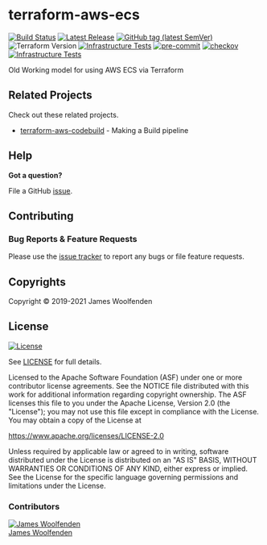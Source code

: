 # terraform-aws-ecs

[![Build Status](https://github.com/JamesWoolfenden/terraform-aws-ecs/workflows/Verify%20and%20Bump/badge.svg?branch=master)](https://github.com/JamesWoolfenden/terraform-aws-ecs)
[![Latest Release](https://img.shields.io/github/release/JamesWoolfenden/terraform-aws-ecs.svg)](https://github.com/JamesWoolfenden/terraform-aws-ecs/releases/latest)
[![GitHub tag (latest SemVer)](https://img.shields.io/github/tag/JamesWoolfenden/terraform-aws-ecs.svg?label=latest)](https://github.com/JamesWoolfenden/terraform-aws-ecs/releases/latest)
![Terraform Version](https://img.shields.io/badge/tf-%3E%3D0.14.0-blue.svg)
[![Infrastructure Tests](https://www.bridgecrew.cloud/badges/github/JamesWoolfenden/terraform-aws-ecs/cis_aws)](https://www.bridgecrew.cloud/link/badge?vcs=github&fullRepo=JamesWoolfenden%2Fterraform-aws-ecs&benchmark=CIS+AWS+V1.2)
[![pre-commit](https://img.shields.io/badge/pre--commit-enabled-brightgreen?logo=pre-commit&logoColor=white)](https://github.com/pre-commit/pre-commit)
[![checkov](https://img.shields.io/badge/checkov-verified-brightgreen)](https://www.checkov.io/)
[![Infrastructure Tests](https://www.bridgecrew.cloud/badges/github/jameswoolfenden/terraform-aws-ecs/general)](https://www.bridgecrew.cloud/link/badge?vcs=github&fullRepo=JamesWoolfenden%2Fterraform-aws-ecs&benchmark=INFRASTRUCTURE+SECURITY)

Old Working model for using AWS ECS via Terraform

<!-- BEGINNING OF PRE-COMMIT-TERRAFORM DOCS HOOK -->
<!-- END OF PRE-COMMIT-TERRAFORM DOCS HOOK -->

## Related Projects

Check out these related projects.

- [terraform-aws-codebuild](https://github.com/jameswoolfenden/terraform-aws-codebuild) - Making a Build pipeline

## Help

**Got a question?**

File a GitHub [issue](https://github.com/jameswoolfenden/terraform-aws-workspaces/issues).

## Contributing

### Bug Reports & Feature Requests

Please use the [issue tracker](https://github.com/jameswoolfenden/terraform-aws-workspaces/issues) to report any bugs or file feature requests.

## Copyrights

Copyright © 2019-2021 James Woolfenden

## License

[![License](https://img.shields.io/badge/License-Apache%202.0-blue.svg)](https://opensource.org/licenses/Apache-2.0)

See [LICENSE](LICENSE) for full details.

Licensed to the Apache Software Foundation (ASF) under one
or more contributor license agreements. See the NOTICE file
distributed with this work for additional information
regarding copyright ownership. The ASF licenses this file
to you under the Apache License, Version 2.0 (the
"License"); you may not use this file except in compliance
with the License. You may obtain a copy of the License at

<https://www.apache.org/licenses/LICENSE-2.0>

Unless required by applicable law or agreed to in writing,
software distributed under the License is distributed on an
"AS IS" BASIS, WITHOUT WARRANTIES OR CONDITIONS OF ANY
KIND, either express or implied. See the License for the
specific language governing permissions and limitations
under the License.

### Contributors

[![James Woolfenden][jameswoolfenden_avatar]][jameswoolfenden_homepage]<br/>[James Woolfenden][jameswoolfenden_homepage]

[jameswoolfenden_homepage]: https://github.com/jameswoolfenden
[jameswoolfenden_avatar]: https://github.com/jameswoolfenden.png?size=150
[github]: https://github.com/jameswoolfenden
[linkedin]: https://www.linkedin.com/in/jameswoolfenden/
[twitter]: https://twitter.com/JimWoolfenden
[share_twitter]: https://twitter.com/intent/tweet/?text=terraform-aws-workspaces&url=https://github.com/jameswoolfenden/terraform-aws-workspaces
[share_linkedin]: https://www.linkedin.com/shareArticle?mini=true&title=terraform-aws-workspaces&url=https://github.com/jameswoolfenden/terraform-aws-workspaces
[share_reddit]: https://reddit.com/submit/?url=https://github.com/jameswoolfenden/terraform-aws-workspaces
[share_facebook]: https://facebook.com/sharer/sharer.php?u=https://github.com/jameswoolfenden/terraform-aws-workspaces
[share_email]: mailto:?subject=terraform-aws-workspaces&body=https://github.com/jameswoolfenden/terraform-aws-workspaces

